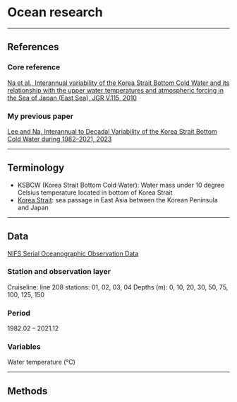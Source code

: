 # Ocean research

---
## References

### Core reference

[Na et al., Interannual variability of the Korea Strait Bottom Cold Water and its relationship with the upper water temperatures and atmospheric forcing in the Sea of Japan (East Sea), JGR V.115, 2010](https://doi.org/10.1029/2010JC006347)

### My previous paper

[Lee and Na, Interannual to Decadal Variability of the Korea Strait Bottom Cold Water during 1982–2021, 2023](https://dcollection.snu.ac.kr/common/orgView/000000179789)

---
## Terminology

- KSBCW (Korea Strait Bottom Cold Water): Water mass under 10 degree Celsius temperature located in bottom of Korea Strait
- [Korea Strait](https://en.wikipedia.org/wiki/Korea_Strait): sea passage in East Asia between the Korean Peninsula and Japan

---
## Data

[NIFS Serial Oceanographic Observation Data](https://www.nifs.go.kr/kodc/eng/soo_summary.kodc)

### Station and observation layer

Cruiseline: line 208
stations: 01, 02, 03, 04
Depths (m): 0, 10, 20, 30, 50, 75, 100, 125, 150

### Period

1982.02 – 2021.12

### Variables

Water temperature (℃)

--- 
## Methods

